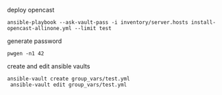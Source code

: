 deploy opencast

    ansible-playbook --ask-vault-pass -i inventory/server.hosts install-opencast-allinone.yml --limit test

generate password

    pwgen -n1 42

create and edit ansible vaults

    ansible-vault create group_vars/test.yml
	 ansible-vault edit group_vars/test.yml
